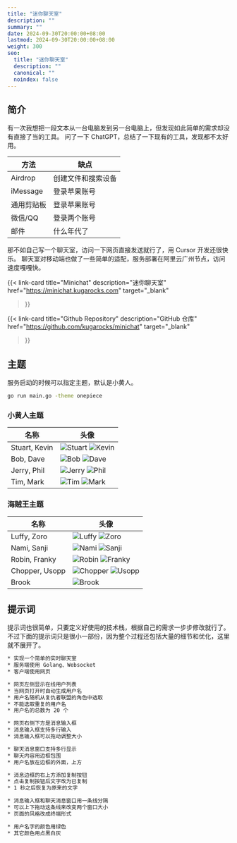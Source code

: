 ```yaml
---
title: "迷你聊天室"
description: ""
summary: ""
date: 2024-09-30T20:00:00+08:00
lastmod: 2024-09-30T20:00:00+08:00
weight: 300
seo:
  title: "迷你聊天室"
  description: ""
  canonical: ""
  noindex: false
---
```


## 简介

有一次我想把一段文本从一台电脑发到另一台电脑上，但发现如此简单的需求却没有直接了当的工具。
问了一下 ChatGPT，总结了一下现有的工具，发现都不太好用。

| 方法 | 缺点 |
| --- | --- |
| Airdrop | 创建文件和搜索设备 |
| iMessage | 登录苹果账号 |
| 通用剪贴板 | 登录苹果账号 |
| 微信/QQ | 登录两个账号 |
| 邮件 | 什么年代了 |

那不如自己写一个聊天室，访问一下网页直接发送就行了，用 Cursor 开发还很快乐。
聊天室对移动端也做了一些简单的适配，服务部署在阿里云广州节点，访问速度嘎嘎快。

{{< link-card
  title="Minichat"
  description="迷你聊天室"
  href="https://minichat.kugarocks.com"
  target="_blank"
>}}

{{< link-card
  title="Github Repository"
  description="GitHub 仓库"
  href="https://github.com/kugarocks/minichat"
  target="_blank"
>}}

## 主题

服务启动的时候可以指定主题，默认是小黄人。

```bash {frame="none"}
go run main.go -theme onepiece
```

### 小黄人主题

| 名称 | 头像 |
| --- | --- |
| Stuart, Kevin | ![Stuart](images/minions/avatar/stuart.jpg) ![Kevin](images/minions/avatar/kevin.jpg) |
| Bob, Dave | ![Bob](images/minions/avatar/bob.jpg) ![Dave](images/minions/avatar/dave.jpg) |
| Jerry, Phil | ![Jerry](images/minions/avatar/jerry.jpg) ![Phil](images/minions/avatar/phil.jpg) |
| Tim, Mark | ![Tim](images/minions/avatar/tim.jpg) ![Mark](images/minions/avatar/mark.jpg) |

### 海贼王主题

| 名称 | 头像 |
| --- | --- |
| Luffy, Zoro | ![Luffy](images/onepiece/avatar/luffy.jpg) ![Zoro](images/onepiece/avatar/zoro.jpg) |
| Nami, Sanji | ![Nami](images/onepiece/avatar/nami.jpg) ![Sanji](images/onepiece/avatar/sanji.jpg) |
| Robin, Franky | ![Robin](images/onepiece/avatar/robin.jpg) ![Franky](images/onepiece/avatar/franky.jpg) |
| Chopper, Usopp | ![Chopper](images/onepiece/avatar/chopper.jpg) ![Usopp](images/onepiece/avatar/usopp.jpg) |
| Brook | ![Brook](images/onepiece/avatar/brook.jpg) |

## 提示词

提示词也很简单，只要定义好使用的技术栈，根据自己的需求一步步修改就行了。
不过下面的提示词只是很小一部份，因为整个过程还包括大量的细节和优化，这里就不展开了。

```txt {frame="none"}
* 实现一个简单的实时聊天室
* 服务端使用 Golang、Websocket
* 客户端使用网页
```

```txt {frame="none"}
* 网页左侧显示在线用户列表
* 当网页打开时自动生成用户名
* 用户名随机从复仇者联盟的角色中选取
* 不能选取重复的用户名
* 用户名的总数为 20 个
```

```txt {frame="none"}
* 网页右侧下方是消息输入框
* 消息输入框支持多行输入
* 消息输入框可以拖动调整大小
```

```txt {frame="none"}
* 聊天消息窗口支持多行显示
* 聊天内容用边框包围
* 用户名放在边框的外面，上方
```

```txt {frame="none"}
* 消息边框的右上方添加复制按钮
* 点击复制按钮后文字改为已复制
* 1 秒之后恢复为原来的文字
```

```txt {frame="none"}
* 消息输入框和聊天消息窗口用一条线分隔
* 可以上下拖动这条线来改变两个窗口大小
* 页面的风格改成终端形式
```

```txt {frame="none"}
* 用户名字的颜色用绿色
* 其它颜色用点黑白灰
```
